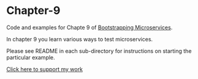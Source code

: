 # Chapter-9

Code and examples for Chapte 9 of [Bootstrapping Microservices](https://www.bootstrapping-microservices.com/).

In chapter 9 you learn various ways to test microservices.

Please see README in each sub-directory for instructions on starting the particular example.

[Click here to support my work](https://www.codecapers.com.au/about#support-my-work)
